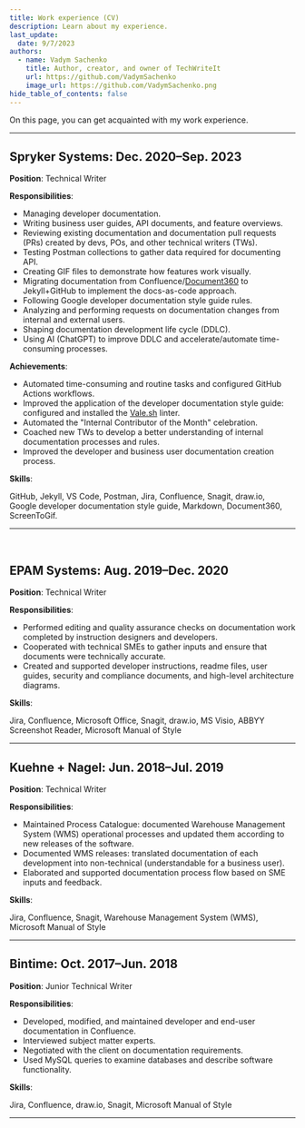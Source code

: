 ```yaml
---
title: Work experience (CV)
description: Learn about my experience.
last_update: 
  date: 9/7/2023
authors:
  - name: Vadym Sachenko
    title: Author, creator, and owner of TechWriteIt
    url: https://github.com/VadymSachenko
    image_url: https://github.com/VadymSachenko.png
hide_table_of_contents: false
---
```


On this page, you can get acquainted with my work experience.

---

## Spryker Systems: Dec. 2020–Sep. 2023

**Position**: Technical Writer

**Responsibilities**:

- Managing developer documentation.
- Writing business user guides, API documents, and feature overviews.
- Reviewing existing documentation and documentation pull requests (PRs) created by devs, POs, and other technical writers (TWs).
- Testing Postman collections to gather data required for documenting API.
- Creating GIF files to demonstrate how features work visually.
- Migrating documentation from Confluence/[Document360](https://document360.com/) to Jekyll+GitHub to implement the docs-as-code approach.
- Following Google developer documentation style guide rules.
- Analyzing and performing requests on documentation changes from internal and external users.
- Shaping documentation development life cycle (DDLC).
- Using AI (ChatGPT) to improve DDLC and accelerate/automate time-consuming processes.

**Achievements**:

- Automated time-consuming and routine tasks and configured GitHub Actions workflows.
- Improved the application of the developer documentation style guide: configured and installed the [Vale.sh](https://vale.sh/docs/vale-cli/overview/) linter.
- Automated the "Internal Contributor of the Month" celebration.
- Coached new TWs to develop a better understanding of internal documentation processes and rules.
- Improved the developer and business user documentation creation process.

**Skills**:

GitHub, Jekyll, VS Code, Postman, Jira, Confluence, Snagit, draw.io, Google&nbsp;developer&nbsp;documentation&nbsp;style&nbsp;guide, Markdown, Document360, ScreenToGif.

---
 
## EPAM Systems: Aug. 2019–Dec. 2020

**Position**: Technical Writer

**Responsibilities**:

- Performed editing and quality assurance checks on documentation work completed by instruction designers and developers.
- Cooperated with technical SMEs to gather inputs and ensure that documents were technically accurate.
- Created and supported developer instructions, readme files, user guides, security and compliance documents, and high-level architecture diagrams.

**Skills**:

Jira, Confluence, Microsoft Office, Snagit, draw.io, MS Visio, ABBYY Screenshot Reader, Microsoft Manual of Style

---

## Kuehne + Nagel: Jun. 2018–Jul. 2019

**Position**: Technical Writer

**Responsibilities**:

- Maintained Process Catalogue: documented Warehouse Management System (WMS) operational processes and updated them according to new releases of the software.
- Documented WMS releases: translated documentation of each development into non-technical (understandable for a business user).
- Elaborated and supported documentation process flow based on SME inputs and feedback.

**Skills**:

Jira, Confluence, Snagit, Warehouse Management System (WMS), Microsoft Manual of Style

---

## Bintime: Oct. 2017–Jun. 2018

**Position**: Junior Technical Writer

**Responsibilities**:

- Developed, modified, and maintained developer and end-user documentation in Confluence.
- Interviewed subject matter experts.
- Negotiated with the client on documentation requirements.
- Used MySQL queries to examine databases and describe software functionality.

**Skills**:

Jira, Confluence, draw.io, Snagit, Microsoft Manual of Style

---
